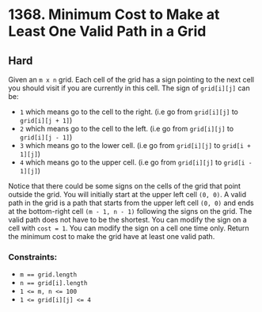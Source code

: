 # 1368. Minimum Cost to Make at Least One Valid Path in a Grid

## Hard

Given an `m x n` grid. Each cell of the grid has a sign pointing to the next cell you should visit if you are currently
in this cell. The sign of `grid[i][j]` can be:

- `1` which means go to the cell to the right. (i.e go from `grid[i][j]` to `grid[i][j + 1]`)
- `2` which means go to the cell to the left. (i.e go from `grid[i][j]` to `grid[i][j - 1]`)
- `3` which means go to the lower cell. (i.e go from `grid[i][j]` to `grid[i + 1][j]`)
- `4` which means go to the upper cell. (i.e go from `grid[i][j]` to `grid[i - 1][j]`)

Notice that there could be some signs on the cells of the grid that point outside the grid. You will initially start at
the upper left cell `(0, 0)`. A valid path in the grid is a path that starts from the upper left cell `(0, 0)` and ends
at the bottom-right cell `(m - 1, n - 1)` following the signs on the grid. The valid path does not have to be the
shortest. You can modify the sign on a cell with `cost = 1`. You can modify the sign on a cell one time only. Return the
minimum cost to make the grid have at least one valid path.

### Constraints:

- `m == grid.length`
- `n == grid[i].length`
- `1 <= m, n <= 100`
- `1 <= grid[i][j] <= 4`
